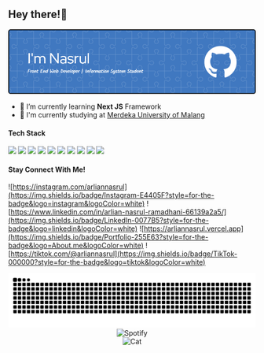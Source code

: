 ## Hey there!👋
![Arlian Nasrul](img/github-header-image.png)
- 🌱  I’m currently learning **Next JS** Framework
- 📖 I'm currently studying at [Merdeka University of Malang](https://unmer.ac.id/)


#### Tech Stack
<img src="https://img.shields.io/badge/HTML5-E34F26?style=for-the-badge&logo=html5&logoColor=white" /> <img src="https://img.shields.io/badge/CSS3-1572B6?style=for-the-badge&logo=css3&logoColor=white" /> <img src="https://img.shields.io/badge/JavaScript-323330?style=for-the-badge&logo=javascript&logoColor=F7DF1E" /> <img src="https://img.shields.io/badge/Tailwind_CSS-38B2AC?style=for-the-badge&logo=tailwind-css&logoColor=white" /> <img src="https://img.shields.io/badge/React-20232A?style=for-the-badge&logo=react&logoColor=61DAFB" /> 
<img src="https://img.shields.io/badge/next%20js-000000?style=for-the-badge&logo=nextdotjs&logoColor=white" /> <img src="https://img.shields.io/badge/shadcn%2Fui-000000?style=for-the-badge&logo=shadcnui&logoColor=white" /> <img src="https://img.shields.io/badge/daisyUI-1ad1a5?style=for-the-badge&logo=daisyui&logoColor=white" /> <img src="https://img.shields.io/badge/Vite-B73BFE?style=for-the-badge&logo=vite&logoColor=FFD62E" /> <img src="https://img.shields.io/badge/Laragon-0E83CD?style=for-the-badge&logo=Laragon&logoColor=white" />


#### Stay Connect With Me!
![https://instagram.com/arliannasrul](https://img.shields.io/badge/Instagram-E4405F?style=for-the-badge&logo=instagram&logoColor=white) ![https://www.linkedin.com/in/arlian-nasrul-ramadhani-66139a2a5/](https://img.shields.io/badge/LinkedIn-0077B5?style=for-the-badge&logo=linkedin&logoColor=white) ![https://arliannasrul.vercel.app](https://img.shields.io/badge/Portfolio-255E63?style=for-the-badge&logo=About.me&logoColor=white) ![https://tiktok.com/@arliannasrul](https://img.shields.io/badge/TikTok-000000?style=for-the-badge&logo=tiktok&logoColor=white)

<img src="https://raw.githubusercontent.com/arliannasrul/arliannasrul/output/snake.svg" alt="Snake animation" />


<div align="center">
  <img src="https://spotify-recently-played-readme.vercel.app/api?user=31ihraqmz6nkhcxhlgzl5hpigwoy&unique={true|12|on|yes}" alt="Spotify" />
</div>


<div align="center">
  <img src="https://media1.tenor.com/m/-V8i8B2ownEAAAAd/cat-laptop.gif" alt="Cat" />
</div>



